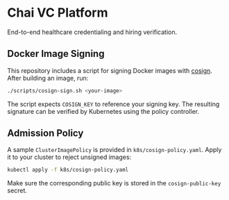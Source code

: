 # Chai VC Platform

End-to-end healthcare credentialing and hiring verification.

## Docker Image Signing

This repository includes a script for signing Docker images with [cosign](https://docs.sigstore.dev/cosign/overview/). After building an image, run:

```bash
./scripts/cosign-sign.sh <your-image>
```

The script expects `COSIGN_KEY` to reference your signing key. The resulting signature can be verified by Kubernetes using the policy controller.

## Admission Policy

A sample `ClusterImagePolicy` is provided in `k8s/cosign-policy.yaml`. Apply it to your cluster to reject unsigned images:

```bash
kubectl apply -f k8s/cosign-policy.yaml
```

Make sure the corresponding public key is stored in the `cosign-public-key` secret.
